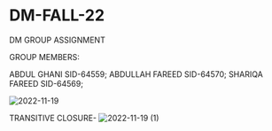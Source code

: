 # DM-FALL-22

DM GROUP ASSIGNMENT

GROUP MEMBERS:

 ABDUL GHANI SID-64559;
 ABDULLAH FAREED SID-64570;
 SHARIQA FAREED SID-64569;

![2022-11-19](https://user-images.githubusercontent.com/118013958/202863320-224e1485-092f-4a5d-b30f-1ae8df29bc74.png)



TRANSITIVE CLOSURE-
![2022-11-19 (1)](https://user-images.githubusercontent.com/118013958/202863272-894d1ff5-eac2-4c1c-8a68-ef9fd9716e8a.png)

